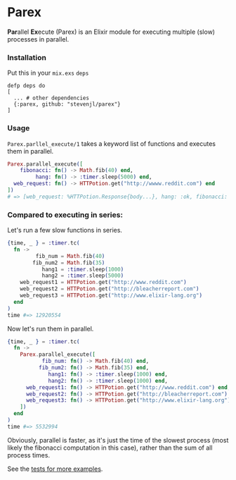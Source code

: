 Parex
=====

**Par**allel **Ex**ecute (Parex) is an Elixir module for executing multiple (slow) processes in parallel.

### Installation
Put this in your `mix.exs` `deps`

```
defp deps do
[
  ... # other dependencies
  {:parex, github: "stevenjl/parex"}
]
```

### Usage
`Parex.parllel_execute/1` takes a keyword list of functions and executes them in parallel.

```elixir
Parex.parallel_execute([
    fibonacci: fn() -> Math.fib(40) end,
         hang: fn() -> :timer.sleep(5000) end,
  web_request: fn() -> HTTPotion.get("http://wwww.reddit.com") end
])
# => [web_request: %HTTPotion.Response{body...}, hang: :ok, fibonacci: 102334155]
```

### Compared to executing in series:
Let's run a few slow functions in series.

```elixir
{time, _ } = :timer.tc(
  fn ->
         fib_num = Math.fib(40)
        fib_num2 = Math.fib(35)
           hang1 = :timer.sleep(1000)
           hang2 = :timer.sleep(5000)
    web_request1 = HTTPotion.get("http://www.reddit.com")
    web_request2 = HTTPotion.get("http://bleacherreport.com")
    web_request3 = HTTPotion.get("http://www.elixir-lang.org")
  end
)
time #=> 12920554
```

Now let's run them in parallel.

```elixir
{time, _ } = :timer.tc(
  fn ->
    Parex.parallel_execute([
           fib_num: fn() -> Math.fib(40) end,
          fib_num2: fn() -> Math.fib(35) end,
             hang1: fn() -> :timer.sleep(1000) end,
             hang2: fn() -> :timer.sleep(1000) end,
      web_request1: fn() -> HTTPotion.get("http://www.reddit.com") end,
      web_request2: fn() -> HTTPotion.get("http://bleacherreport.com") end,
      web_request3: fn() -> HTTPotion.get("http://www.elixir-lang.org") end
    ])
  end
)
time #=> 5532994
```
Obviously, parallel is faster, as it's just the time of the slowest process (most likely the fibonacci computation in this case), rather than the sum of all process times.

See the [tests for more examples](https://github.com/StevenJL/parex/blob/master/test/parex_test.exs).

